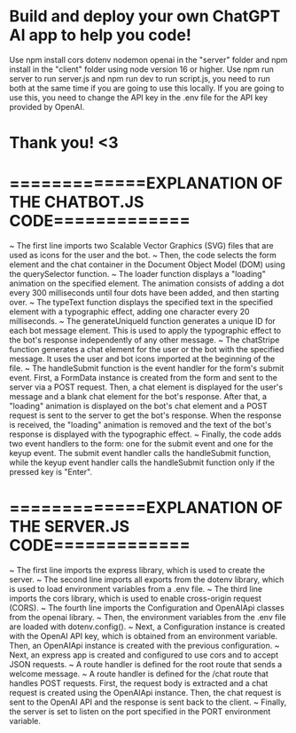 # Build and deploy your own ChatGPT AI app to help you code!
Use npm install cors dotenv nodemon openai in the "server" folder and npm install in the "client" folder using node version 16 or higher.
Use npm run server to run server.js and npm run dev to run script.js, you need to run both at the same time if you are going to use this locally.
If you are going to use this, you need to change the API key in the .env file for the API key provided by OpenAI.
# Thank you! <3

# =============EXPLANATION OF THE CHATBOT.JS CODE=============

~ The first line imports two Scalable Vector Graphics (SVG) files that are used as icons for the user and the bot.
~ Then, the code selects the form element and the chat container in the Document Object Model (DOM) using the querySelector function.
~ The loader function displays a "loading" animation on the specified element. The animation consists of adding a dot every 300 milliseconds until four dots have been added, and then starting over.
~ The typeText function displays the specified text in the specified element with a typographic effect, adding one character every 20 milliseconds.
~ The generateUniqueId function generates a unique ID for each bot message element. This is used to apply the typographic effect to the bot's response independently of any other message.
~ The chatStripe function generates a chat element for the user or the bot with the specified message. It uses the user and bot icons imported at the beginning of the file.
~ The handleSubmit function is the event handler for the form's submit event. First, a FormData instance is created from the form and sent to the server via a POST request. Then, a chat element is displayed for the user's message and a blank chat element for the bot's response. After that, a "loading" animation is displayed on the bot's chat element and a POST request is sent to the server to get the bot's response. When the response is received, the "loading" animation is removed and the text of the bot's response is displayed with the typographic effect.
~ Finally, the code adds two event handlers to the form: one for the submit event and one for the keyup event. The submit event handler calls the handleSubmit function, while the keyup event handler calls the handleSubmit function only if the pressed key is "Enter".

# =============EXPLANATION OF THE SERVER.JS CODE=============
~ The first line imports the express library, which is used to create the server.
~ The second line imports all exports from the dotenv library, which is used to load environment variables from a .env file.
~ The third line imports the cors library, which is used to enable cross-origin request (CORS).
~ The fourth line imports the Configuration and OpenAIApi classes from the openai library.
~ Then, the environment variables from the .env file are loaded with dotenv.config().
~ Next, a Configuration instance is created with the OpenAI API key, which is obtained from an environment variable. Then, an OpenAIApi instance is created with the previous configuration.
~ Next, an express app is created and configured to use cors and to accept JSON requests.
~ A route handler is defined for the root route that sends a welcome message.
~ A route handler is defined for the /chat route that handles POST requests. First, the request body is extracted and a chat request is created using the OpenAIApi instance. Then, the chat request is sent to the OpenAI API and the response is sent back to the client.
~ Finally, the server is set to listen on the port specified in the PORT environment variable.